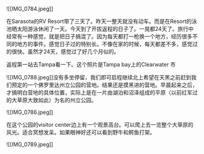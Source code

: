 ![[IMG_0784.jpeg]]

在Sarasota的RV Resort带了三天了。昨天一整天就没有动车。而是在Resort的泳池晒太阳游泳休闲了一天。今天到了开拔返程的日子了。一晃都24天了。旅行中经常有一种感觉，就是把日子搞混了。因为每天都打一枪换一个地方，经历很多不同的地方的事件。感觉日子过的特别长。不像在家的时候，每天都差不多，感觉过的很快。虽然才24天，感觉过了好几个月似的。

返程第一站去Tampa看一下。这个照片是Tampa bay上的Clearwater 市

![[IMG_0788.jpeg]]没有多坐停留，我们即可启程继续北上希望在天黑之前赶到我们预定的一个佛罗里达州立公园的营地。结果还是摸黑进的营地。早晨起来之后，才搞明白营地的具体位置，实际上是在一片由湖泊和沼泽组成的平原（以前红军过的大草原大致如此）为名的州立公园。


![[IMG_0786.jpeg]]


在这个公园的visitor center边上有一个观景高台。可以爬上去一览整个大草原的风光。适合冥想发呆。如果眼神好还可以看到野牛和鳄鱼打架。

![[IMG_0789.jpeg]]


